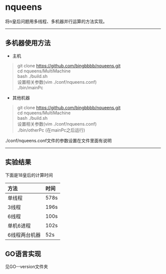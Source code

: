 # nqueens
将n皇后问题用多线程、多机器并行运算的方法实现。

***
## 多机器使用方法
* 主机
> git clone https://github.com/bingbbbb/nqueens.git  
> cd nqueens/MultiMachine  
> bash ./build.sh  
设置相关参数(vim ./conf/nqueens.conf)  
> ./bin/mainPc  
* 其他机器
> git clone https://github.com/bingbbbb/nqueens.git  
> cd nqueens/MultiMachine  
> bash ./build.sh  
设置相关参数(vim ./conf/nqueens.conf)  
> ./bin/otherPc  (在mainPc之后运行)  

./conf/nqueens.conf文件的参数设置在文件里面有说明  

***
## 实验结果  
下面是18皇后的计算时间  

| 方法          | 时间 |  
|:---|:---|  
| 单线程         | 578s |  
| 3线程          | 196s |  
| 6线程          | 100s |  
| 单机6进程       | 102s |  
| 6线程两台机器    | 52s |  

## GO语言实现  
见GO--version文件夹